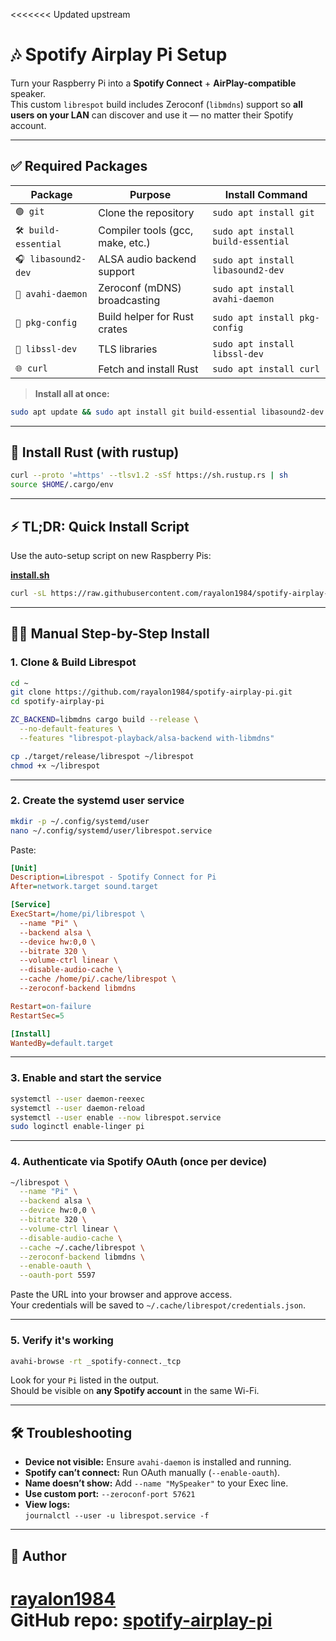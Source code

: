 <<<<<<< Updated upstream
# 🎶 Spotify Airplay Pi Setup

Turn your Raspberry Pi into a **Spotify Connect** + **AirPlay-compatible** speaker.  
This custom `librespot` build includes Zeroconf (`libmdns`) support so **all users on your LAN** can discover and use it — no matter their Spotify account.

---

## ✅ Required Packages

| Package              | Purpose                             | Install Command                 |
|---------------------|-------------------------------------|----------------------------------|
| `🟢 git`             | Clone the repository                | `sudo apt install git`           |
| `🛠️ build-essential` | Compiler tools (gcc, make, etc.)    | `sudo apt install build-essential` |
| `🎧 libasound2-dev`  | ALSA audio backend support          | `sudo apt install libasound2-dev` |
| `📡 avahi-daemon`    | Zeroconf (mDNS) broadcasting        | `sudo apt install avahi-daemon`  |
| `🧰 pkg-config`      | Build helper for Rust crates        | `sudo apt install pkg-config`    |
| `🔐 libssl-dev`      | TLS libraries                       | `sudo apt install libssl-dev`    |
| `🌐 curl`            | Fetch and install Rust              | `sudo apt install curl`          |

> **Install all at once:**
```bash
sudo apt update && sudo apt install git build-essential libasound2-dev avahi-daemon pkg-config libssl-dev curl
```

---

## 🦀 Install Rust (with rustup)

```bash
curl --proto '=https' --tlsv1.2 -sSf https://sh.rustup.rs | sh
source $HOME/.cargo/env
```

---

## ⚡ TL;DR: Quick Install Script

Use the auto-setup script on new Raspberry Pis:

[**install.sh**](https://github.com/rayalon1984/spotify-airplay-pi/blob/main/install.sh)

```bash
curl -sL https://raw.githubusercontent.com/rayalon1984/spotify-airplay-pi/main/install.sh | bash
```

---

## 🧑‍💻 Manual Step-by-Step Install

### 1. Clone & Build Librespot

```bash
cd ~
git clone https://github.com/rayalon1984/spotify-airplay-pi.git
cd spotify-airplay-pi

ZC_BACKEND=libmdns cargo build --release \
  --no-default-features \
  --features "librespot-playback/alsa-backend with-libmdns"

cp ./target/release/librespot ~/librespot
chmod +x ~/librespot
```

---

### 2. Create the systemd user service

```bash
mkdir -p ~/.config/systemd/user
nano ~/.config/systemd/user/librespot.service
```

Paste:

```ini
[Unit]
Description=Librespot - Spotify Connect for Pi
After=network.target sound.target

[Service]
ExecStart=/home/pi/librespot \
  --name "Pi" \
  --backend alsa \
  --device hw:0,0 \
  --bitrate 320 \
  --volume-ctrl linear \
  --disable-audio-cache \
  --cache /home/pi/.cache/librespot \
  --zeroconf-backend libmdns

Restart=on-failure
RestartSec=5

[Install]
WantedBy=default.target
```

---

### 3. Enable and start the service

```bash
systemctl --user daemon-reexec
systemctl --user daemon-reload
systemctl --user enable --now librespot.service
sudo loginctl enable-linger pi
```

---

### 4. Authenticate via Spotify OAuth (once per device)

```bash
~/librespot \
  --name "Pi" \
  --backend alsa \
  --device hw:0,0 \
  --bitrate 320 \
  --volume-ctrl linear \
  --disable-audio-cache \
  --cache ~/.cache/librespot \
  --zeroconf-backend libmdns \
  --enable-oauth \
  --oauth-port 5597
```

Paste the URL into your browser and approve access.  
Your credentials will be saved to `~/.cache/librespot/credentials.json`.

---

### 5. Verify it's working

```bash
avahi-browse -rt _spotify-connect._tcp
```

Look for your `Pi` listed in the output.  
Should be visible on **any Spotify account** in the same Wi-Fi.

---

## 🛠️ Troubleshooting

- **Device not visible:** Ensure `avahi-daemon` is installed and running.
- **Spotify can’t connect:** Run OAuth manually (`--enable-oauth`).
- **Name doesn’t show:** Add `--name "MySpeaker"` to your Exec line.
- **Use custom port:** `--zeroconf-port 57621`
- **View logs:**  
  `journalctl --user -u librespot.service -f`

---

## 👤 Author

**[rayalon1984](https://github.com/rayalon1984)**  
GitHub repo: [spotify-airplay-pi](https://github.com/rayalon1984/spotify-airplay-pi)
=======
